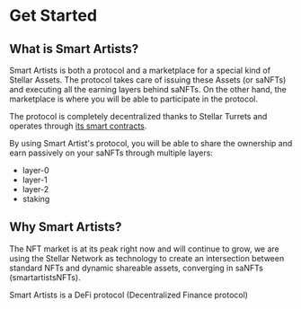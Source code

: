# Get Started

## What is Smart Artists?

Smart Artists is both a protocol and a marketplace for a special kind of Stellar Assets. The protocol takes care of issuing these Assets (or saNFTs) and executing all the earning layers behind saNFTs. On the other hand, the marketplace is where you will be able to participate in the protocol.

The protocol is completely decentralized thanks to Stellar Turrets and operates through [its smart contracts](../technical/our-smart-contracts.md).

By using Smart Artist's protocol, you will be able to share the ownership and earn passively on your saNFTs through multiple layers:&#x20;

* layer-0
* layer-1
* layer-2
* staking

## Why Smart Artists?

The NFT market is at its peak right now and will continue to grow, we are using the Stellar Network as technology to create an intersection between standard NFTs and dynamic shareable assets, converging in saNFTs (smartartistsNFTs).

Smart Artists is a DeFi protocol (Decentralized Finance protocol)
